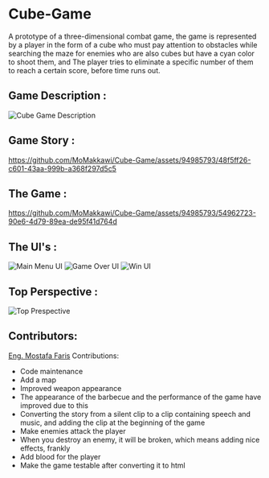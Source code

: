 # Cube-Game
A prototype of a three-dimensional combat game, the game is represented by a player in the form of a cube who must pay attention to obstacles while searching the maze for enemies who are also cubes but have a cyan color to shoot them, and The player tries to eliminate a specific number of them to reach a certain score, before time runs out.

## Game Description :
![Cube Game Description](https://github.com/MoMakkawi/Cube-Game/assets/94985793/b8289328-8e2a-401c-a8b0-c9c36aa7792a)

## Game Story :
https://github.com/MoMakkawi/Cube-Game/assets/94985793/48f5ff26-c601-43aa-999b-a368f297d5c5

## The Game :
https://github.com/MoMakkawi/Cube-Game/assets/94985793/54962723-90e6-4d79-89ea-de95f41d764d

## The UI's : 
![Main Menu UI](https://github.com/MoMakkawi/Cube-Game/assets/94985793/49483134-0d8e-4f8b-b807-8e7c65119d97)
![Game Over UI](https://github.com/MoMakkawi/Cube-Game/assets/94985793/2b6ff8d8-3a52-4daa-abaf-598157587a3e)
![Win UI](https://github.com/MoMakkawi/Cube-Game/assets/94985793/aa2a0f83-cfff-411e-8d7a-0b1ccb39725d)

## Top Perspective :
![Top Prespective](https://github.com/MoMakkawi/Cube-Game/assets/94985793/0acafd7d-ec88-4eb0-b4e2-40d9a34a3485)

## Contributors:
[Eng. Mostafa Faris](https://github.com/mu20-f) Contributions: 
  - Code maintenance
  - Add a map
  - Improved weapon appearance
  - The appearance of the barbecue and the performance of the game have improved due to this
  - Converting the story from a silent clip to a clip containing speech and music, and adding the clip at the beginning of the game
  - Make enemies attack the player
  - When you destroy an enemy, it will be broken, which means adding nice effects, frankly
  - Add blood for the player
  - Make the game testable after converting it to html
